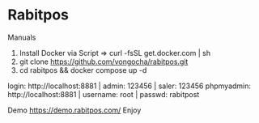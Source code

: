 # Rabitpos 
Manuals
1. Install Docker via Script => curl -fsSL get.docker.com | sh
2. git clone https://github.com/vongocha/rabitpos.git
3. cd rabitpos && docker compose up -d

login: http://localhost:8881 | admin: 123456 | saler: 123456
phpmyadmin: http://localhost:8881 | username: root | passwd: rabitpost

Demo https://demo.rabitpos.com/
Enjoy
